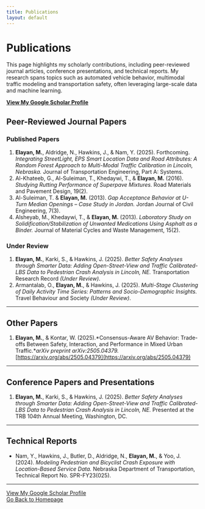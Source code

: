 ```yaml
---
title: Publications
layout: default
---
```

# Publications

This page highlights my scholarly contributions, including peer-reviewed journal articles, conference presentations, and technical reports. My research spans topics such as automated vehicle behavior, multimodal traffic modeling and transportation safety, often leveraging large-scale data and machine learning.

**[View My Google Scholar Profile](https://scholar.google.com/citations?hl=en&user=4ypH5kAAAAAJ&view_op=list_works&sortby=pubdate)**

## Peer-Reviewed Journal Papers

### Published Papers
1. **Elayan, M.**, Aldridge, N., Hawkins, J., & Nam, Y. (2025). Forthcoming. *Integrating StreetLight, EPS Smart Location Data and Road Attributes: A Random Forest Approach to Multi-Modal Traffic Calibration in Lincoln, Nebraska.* Journal of Transportation Engineering, Part A: Systems.
2. Al-Khateeb, G., Al-Suleiman, T., Khedaywi, T., & **Elayan, M.** (2016). *Studying Rutting Performance of Superpave Mixtures.* Road Materials and Pavement Design, 19(2).
3. Al-Suleiman, T. & **Elayan, M.** (2013). *Gap Acceptance Behavior at U-Turn Median Openings – Case Study in Jordan.* Jordan Journal of Civil Engineering, 7(3).
4. Alsheyab, M., Khedaywi, T., & **Elayan, M.** (2013). *Laboratory Study on Solidification/Stabilization of Unwanted Medications Using Asphalt as a Binder.* Journal of Material Cycles and Waste Management, 15(2).

### Under Review
1. **Elayan, M.**, Karki, S., & Hawkins, J. (2025). *Better Safety Analyses through Smarter Data: Adding Open-Street-View and Traffic Calibrated-LBS Data to Pedestrian Crash Analysis in Lincoln, NE.* Transportation Research Record *(Under Review)*.
2. Armantalab, O., **Elayan, M.**, & Hawkins, J. (2025). *Multi-Stage Clustering of Daily Activity Time Series: Patterns and Socio-Demographic Insights.* Travel Behaviour and Society *(Under Review)*.

---

## Other Papers
1. **Elayan, M.**, & Kontar, W. (2025).*Consensus-Aware AV Behavior: Trade-offs Between Safety, Interaction, and Performance in Mixed Urban Traffic.**arXiv preprint arXiv:2505.04379.* [https://arxiv.org/abs/2505.04379](https://arxiv.org/abs/2505.04379)

---

## Conference Papers and Presentations
1. **Elayan, M.**, Karki, S., & Hawkins, J. (2025). *Better Safety Analyses through Smarter Data: Adding Open-Street-View and Traffic Calibrated-LBS Data to Pedestrian Crash Analysis in Lincoln, NE.* Presented at the TRB 104th Annual Meeting, Washington, DC.

---

## Technical Reports
- Nam, Y., Hawkins, J., Butler, D., Aldridge, N., **Elayan, M.**, & Yoo, J. (2024). *Modeling Pedestrian and Bicyclist Crash Exposure with Location-Based Service Data.* Nebraska Department of Transportation, Technical Report No. SPR-FY23(025).

---

[View My Google Scholar Profile](https://scholar.google.com/citations?hl=en&user=4ypH5kAAAAAJ&view_op=list_works&sortby=pubdate)   
[Go Back to Homepage](index.md)
